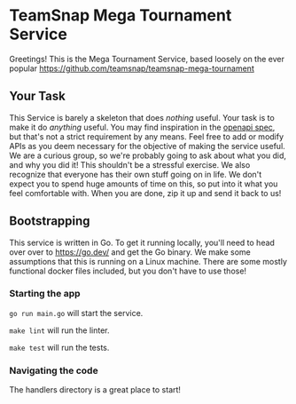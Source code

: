 # TeamSnap Mega Tournament Service

Greetings! This is the Mega Tournament Service, based loosely on the ever popular https://github.com/teamsnap/teamsnap-mega-tournament

## Your Task

This Service is barely a skeleton that does _nothing_ useful. Your task is to make it do _anything_ useful. You may find inspiration in the [openapi spec](spec.yml), but that's not a strict requirement by any means.
Feel free to add or modify APIs as you deem necessary for the objective of making the service useful.    
We are a curious group, so we're probably going to ask about what you did, and why you did it! This shouldn't be a stressful exercise. We also recognize that everyone has their own stuff going on in life. We don't expect you to spend huge amounts of time on this, so put into it what you feel comfortable with. When you are done, zip it up and send it back to us!


## Bootstrapping

This service is written in Go. To get it running locally, you'll need to head over over to https://go.dev/ and get the Go binary. We make some assumptions that this is running on a Linux machine. There are some mostly functional docker files included, but you don't have to use those!

### Starting the app

`go run main.go` will start the service.

`make lint` will run the linter.

`make test` will run the tests.


### Navigating the code

The handlers directory is a great place to start! 